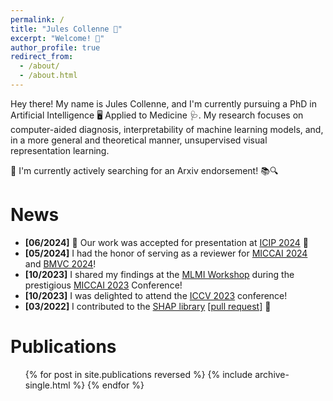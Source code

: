 ```yaml
---
permalink: /
title: "Jules Collenne 🙌"
excerpt: "Welcome! 👋"
author_profile: true
redirect_from: 
  - /about/
  - /about.html
---
```


Hey there! My name is Jules Collenne, and I'm currently pursuing a PhD in Artificial Intelligence 🖥️ Applied to Medicine 🩺. My research focuses on computer-aided diagnosis, interpretability of machine learning models, and, in a more general and theoretical manner, unsupervised visual representation learning.

🤗 I'm currently actively searching for an Arxiv endorsement! 📚🔍

News
======
<ul>
  <li><b>[06/2024]</b> 🎉 Our work was accepted for presentation at <a href="https://2024.ieeeicip.org/">ICIP 2024</a> 🎉</li>
  <li><b>[05/2024]</b> I had the honor of serving as a reviewer for <a href="https://conferences.miccai.org/2024/en/">MICCAI 2024</a> and <a href="https://bmvc2024.org/">BMVC 2024</a>!</li>
  <li><b>[10/2023]</b> I shared my findings at the <a href="https://sites.google.com/view/mlmi2023">MLMI Workshop</a> during the prestigious <a href="https://conferences.miccai.org/2023/en/">MICCAI 2023</a> Conference!</li>
   <li><b>[10/2023]</b> I was delighted to attend the <a href="https://iccv2023.thecvf.com/"> ICCV 2023</a> conference!</li>
  <li><b>[03/2022]</b> I contributed to the <a href="https://github.com/slundberg/shap">SHAP library</a> <a href="https://github.com/shap/shap/pull/2310">[pull request]</a> 🌠</li>
</ul>


Publications
======
<ul>
  {% for post in site.publications reversed %}
    {% include archive-single.html %}
  {% endfor %}
</ul>
